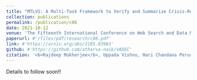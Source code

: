 ```yaml
---
title: "MTLVS: A Multi-Task Framework to Verify and Summarize Crisis-Related Microblogs"
collection: publications
permalink: /publication/c06
date: 2021-10-12
venue: 'The Fifteenth International Conference on Web Search and Data Mining, WSDM 2022'
paperurl: #'/files/pdf/research/c06.pdf'
link: #'https://arxiv.org/abs/2105.03983'
github: #'https://github.com/atharva-naik/VADEC'
citation: '<b>Rajdeep Mukherjee</b>, Uppada Vishnu, Hari Chandana Peruri, Sourangshu Bhattacharya, Niloy Ganguly, Pawan Goyal, Koustav Rudra'
---
```

Details to follow soon!!
<!-- [Paper](/files/pdf/research/c05.pdf){: .btn--research} [Code](https://github.com/rajdeep345/PASTE){: .btn--research} -->